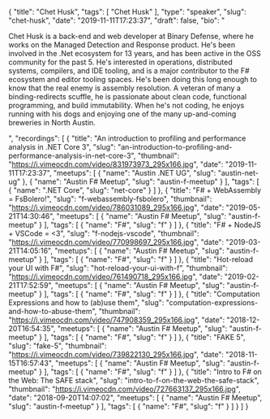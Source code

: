 {
  "title": "Chet Husk",
  "tags": [
    "Chet Husk"
  ],
  "type": "speaker",
  "slug": "chet-husk",
  "date": "2019-11-11T17:23:37",
  "draft": false,
  "bio": "<p>Chet Husk is a back-end and web developer at Binary Defense, where he works on the Managed Detection and Response product. He's been involved in the .Net ecosystem for 13 years, and has been active in the OSS community for the past 5. He's interested in operations, distributed systems, compilers, and IDE tooling, and is a major contributor to the F# ecosystem and editor tooling spaces. He's been doing this long enough to know that the real enemy is assembly resolution. A veteran of many a binding-redirects scuffle, he is passionate about clean code, functional programming, and build immutability. When he's not coding, he enjoys running with his dogs and enjoying one of the many up-and-coming breweries in North Austin.</p>",
  "recordings": [
    {
      "title": "An introduction to profiling and performance analysis in .NET Core 3",
      "slug": "an-introduction-to-profiling-and-performance-analysis-in-net-core-3",
      "thumbnail": "https://i.vimeocdn.com/video/831973973_295x166.jpg",
      "date": "2019-11-11T17:23:37",
      "meetups": [
        {
          "name": "Austin .NET UG",
          "slug": "austin-net-ug"
        },
        {
          "name": "Austin F# Meetup",
          "slug": "austin-f-meetup"
        }
      ],
      "tags": [
        {
          "name": ".NET Core",
          "slug": "net-core"
        }
      ]
    },
    {
      "title": "F# + WebAssembly = FsBolero!",
      "slug": "f-webassembly-fsbolero",
      "thumbnail": "https://i.vimeocdn.com/video/786031089_295x166.jpg",
      "date": "2019-05-21T14:30:46",
      "meetups": [
        {
          "name": "Austin F# Meetup",
          "slug": "austin-f-meetup"
        }
      ],
      "tags": [
        {
          "name": "F#",
          "slug": "f"
        }
      ]
    },
    {
      "title": "F# + NodeJS + VSCode = <3",
      "slug": "f-nodejs-vscode",
      "thumbnail": "https://i.vimeocdn.com/video/770998697_295x166.jpg",
      "date": "2019-03-21T14:05:16",
      "meetups": [
        {
          "name": "Austin F# Meetup",
          "slug": "austin-f-meetup"
        }
      ],
      "tags": [
        {
          "name": "F#",
          "slug": "f"
        }
      ]
    },
    {
      "title": "Hot-reload your UI with F#",
      "slug": "hot-reload-your-ui-with-f",
      "thumbnail": "https://i.vimeocdn.com/video/761490718_295x166.jpg",
      "date": "2019-02-21T17:52:59",
      "meetups": [
        {
          "name": "Austin F# Meetup",
          "slug": "austin-f-meetup"
        }
      ],
      "tags": [
        {
          "name": "F#",
          "slug": "f"
        }
      ]
    },
    {
      "title": "Computation Expressions and how to (ab)use them",
      "slug": "computation-expressions-and-how-to-abuse-them",
      "thumbnail": "https://i.vimeocdn.com/video/747908359_295x166.jpg",
      "date": "2018-12-20T16:54:35",
      "meetups": [
        {
          "name": "Austin F# Meetup",
          "slug": "austin-f-meetup"
        }
      ],
      "tags": [
        {
          "name": "F#",
          "slug": "f"
        }
      ]
    },
    {
      "title": "FAKE 5",
      "slug": "fake-5",
      "thumbnail": "https://i.vimeocdn.com/video/739822130_295x166.jpg",
      "date": "2018-11-15T16:57:43",
      "meetups": [
        {
          "name": "Austin F# Meetup",
          "slug": "austin-f-meetup"
        }
      ],
      "tags": [
        {
          "name": "F#",
          "slug": "f"
        }
      ]
    },
    {
      "title": "Intro to F# on the Web: The SAFE stack",
      "slug": "intro-to-f-on-the-web-the-safe-stack",
      "thumbnail": "https://i.vimeocdn.com/video/727663137_295x166.jpg",
      "date": "2018-09-20T14:07:02",
      "meetups": [
        {
          "name": "Austin F# Meetup",
          "slug": "austin-f-meetup"
        }
      ],
      "tags": [
        {
          "name": "F#",
          "slug": "f"
        }
      ]
    }
  ]
}